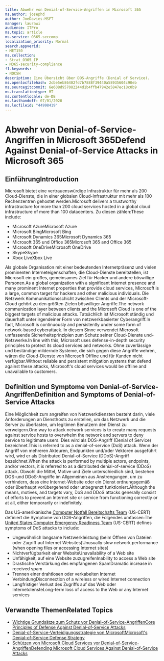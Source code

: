```yaml
---
title: Abwehr von Denial-of-Service-Angriffen in Microsoft 365
ms.author: josephd
author: JoeDavies-MSFT
manager: laurawi
audience: ITPro
ms.topic: article
ms.service: O365-seccomp
localization_priority: Normal
search.appverid:
- MET150
ms.collection:
- Strat_O365_IP
- M365-security-compliance
f1.keywords:
- NOCSH
description: Eine Übersicht über DOS-Angriffe (Denial of Service).
ms.openlocfilehash: 2cbe5eb86402fd7b7888f39440a58935604c90eb
ms.sourcegitcommit: 6e608d957082244d1b4ffb47942e5847ec18c0b9
ms.translationtype: MT
ms.contentlocale: de-DE
ms.lasthandoff: 07/01/2020
ms.locfileid: "44998419"
---
```

# <a name="defend-against-denial-of-service-attacks-in-microsoft-365"></a><span data-ttu-id="8d1bf-103">Abwehr von Denial-of-Service-Angriffen in Microsoft 365</span><span class="sxs-lookup"><span data-stu-id="8d1bf-103">Defend Against Denial-of-Service Attacks in Microsoft 365</span></span>

## <a name="introduction"></a><span data-ttu-id="8d1bf-104">Einführung</span><span class="sxs-lookup"><span data-stu-id="8d1bf-104">Introduction</span></span>

<span data-ttu-id="8d1bf-105">Microsoft bietet eine vertrauenswürdige Infrastruktur für mehr als 200 Cloud-Dienste, die in einer globalen Cloud-Infrastruktur mit mehr als 100 Rechenzentren gehostet werden.</span><span class="sxs-lookup"><span data-stu-id="8d1bf-105">Microsoft delivers a trustworthy infrastructure for more than 200 cloud services hosted in a global cloud infrastructure of more than 100 datacenters.</span></span> <span data-ttu-id="8d1bf-106">Zu diesen zählen:</span><span class="sxs-lookup"><span data-stu-id="8d1bf-106">These include:</span></span>

- <span data-ttu-id="8d1bf-107">Microsoft Azure</span><span class="sxs-lookup"><span data-stu-id="8d1bf-107">Microsoft Azure</span></span>
- <span data-ttu-id="8d1bf-108">Microsoft Bing</span><span class="sxs-lookup"><span data-stu-id="8d1bf-108">Microsoft Bing</span></span>
- <span data-ttu-id="8d1bf-109">Microsoft Dynamics 365</span><span class="sxs-lookup"><span data-stu-id="8d1bf-109">Microsoft Dynamics 365</span></span>
- <span data-ttu-id="8d1bf-110">Microsoft 365 und Office 365</span><span class="sxs-lookup"><span data-stu-id="8d1bf-110">Microsoft 365 and Office 365</span></span>
- <span data-ttu-id="8d1bf-111">Microsoft OneDrive</span><span class="sxs-lookup"><span data-stu-id="8d1bf-111">Microsoft OneDrive</span></span>
- <span data-ttu-id="8d1bf-112">Skype</span><span class="sxs-lookup"><span data-stu-id="8d1bf-112">Skype</span></span>
- <span data-ttu-id="8d1bf-113">Xbox Live</span><span class="sxs-lookup"><span data-stu-id="8d1bf-113">Xbox Live</span></span>

<span data-ttu-id="8d1bf-114">Als globale Organisation mit einer bedeutenden Internetpräsenz und vielen prominenten Interneteigenschaften, die Cloud-Dienste bereitstellen, ist Microsoft ein großes, gemeinsames Ziel für Hacker und andere böswillige Personen.</span><span class="sxs-lookup"><span data-stu-id="8d1bf-114">As a global organization with a significant Internet presence and many prominent Internet properties that provide cloud services, Microsoft is a large, common target for hackers and other malicious individuals.</span></span> <span data-ttu-id="8d1bf-115">Die Netzwerk Kommunikationsschicht zwischen Clients und der Microsoft-Cloud gehört zu den größten Zielen böswilliger Angriffe.</span><span class="sxs-lookup"><span data-stu-id="8d1bf-115">The network communication layer between clients and the Microsoft Cloud is one of the biggest targets of malicious attacks.</span></span> <span data-ttu-id="8d1bf-116">Tatsächlich ist Microsoft ständig und dauerhaft unter irgendeiner Form von netzwerkbasierter Cyberangriff.</span><span class="sxs-lookup"><span data-stu-id="8d1bf-116">In fact, Microsoft is continuously and persistently under some form of network-based cyberattack.</span></span> <span data-ttu-id="8d1bf-117">In diesem Sinne verwendet Microsoft umfassende Sicherheitsprinzipien zum Schutz seiner Cloud-Dienste und-Netzwerke.</span><span class="sxs-lookup"><span data-stu-id="8d1bf-117">In line with this, Microsoft uses defense-in-depth security principles to protect its cloud services and networks.</span></span> <span data-ttu-id="8d1bf-118">Ohne zuverlässige und beständige mildernde Systeme, die sich gegen diese Angriffe wehren, wären die Cloud-Dienste von Microsoft Offline und für Kunden nicht verfügbar.</span><span class="sxs-lookup"><span data-stu-id="8d1bf-118">Without reliable and persistent mitigation systems that defend against these attacks, Microsoft's cloud services would be offline and unavailable to customers.</span></span>

## <a name="definition-and-symptoms-of-denial-of-service-attacks"></a><span data-ttu-id="8d1bf-119">Definition und Symptome von Denial-of-Service-Angriffen</span><span class="sxs-lookup"><span data-stu-id="8d1bf-119">Definition and Symptoms of Denial-of-Service Attacks</span></span>

<span data-ttu-id="8d1bf-120">Eine Möglichkeit zum angreifen von Netzwerkdiensten besteht darin, viele Anforderungen an Diensthosts zu erstellen, um das Netzwerk und die Server zu überlasten, um legitimen Benutzern den Dienst zu verweigern.</span><span class="sxs-lookup"><span data-stu-id="8d1bf-120">One way to attack network services is to create many requests against service hosts to overwhelm the network and servers to deny service to legitimate users.</span></span> <span data-ttu-id="8d1bf-121">Dies wird als DOS-Angriff (Denial of Service) bezeichnet.</span><span class="sxs-lookup"><span data-stu-id="8d1bf-121">This is referred to as a denial-of-service (DoS) attack.</span></span> <span data-ttu-id="8d1bf-122">Wenn der Angriff von mehreren Akteuren, Endpunkten und/oder Vektoren ausgeführt wird, wird er als Distributed Denial-of-Service (DDoS)-Angriff bezeichnet.</span><span class="sxs-lookup"><span data-stu-id="8d1bf-122">When the attack is performed by multiple actors, endpoints, and/or vectors, it is referred to as a distributed denial-of-service (DDoS) attack.</span></span> <span data-ttu-id="8d1bf-123">Obwohl die Mittel, Motive und Ziele unterschiedlich sind, bestehen DOS-und DDoS-Angriffe im Allgemeinen aus Anstrengungen, um zu verhindern, dass eine Internet-Website oder ein Dienst ordnungsgemäß oder überhaupt vorübergehend oder unbegrenzt funktioniert.</span><span class="sxs-lookup"><span data-stu-id="8d1bf-123">Although the means, motives, and targets vary, DoS and DDoS attacks generally consist of efforts to prevent an Internet site or service from functioning correctly or at all, either temporarily or indefinitely.</span></span>

<span data-ttu-id="8d1bf-124">Das US-amerikanische [Computer Notfall Bereitschafts Team](https://www.us-cert.gov/) (US-CERT) definiert die Symptome von DOS-Angriffen, die Folgendes umfassen:</span><span class="sxs-lookup"><span data-stu-id="8d1bf-124">The [United States Computer Emergency Readiness Team](https://www.us-cert.gov/) (US-CERT) defines symptoms of DoS attacks to include:</span></span>

- <span data-ttu-id="8d1bf-125">Ungewöhnlich langsame Netzwerkleistung (beim Öffnen von Dateien oder Zugriff auf Internet Websites)</span><span class="sxs-lookup"><span data-stu-id="8d1bf-125">Unusually slow network performance (when opening files or accessing Internet sites)</span></span>
- <span data-ttu-id="8d1bf-126">Nichtverfügbarkeit einer Website</span><span class="sxs-lookup"><span data-stu-id="8d1bf-126">Unavailability of a Web site</span></span>
- <span data-ttu-id="8d1bf-127">Unfähigkeit, auf eine Website zuzugreifen</span><span class="sxs-lookup"><span data-stu-id="8d1bf-127">Inability to access a Web site</span></span>
- <span data-ttu-id="8d1bf-128">Drastische Verstärkung des empfangenen Spam</span><span class="sxs-lookup"><span data-stu-id="8d1bf-128">Dramatic increase in received spam</span></span>
- <span data-ttu-id="8d1bf-129">Trennen einer drahtlosen oder verkabelten Internet Verbindung</span><span class="sxs-lookup"><span data-stu-id="8d1bf-129">Disconnection of a wireless or wired Internet connection</span></span>
- <span data-ttu-id="8d1bf-130">Langfristiger Verlust des Zugriffs auf das Web oder Internetdienste</span><span class="sxs-lookup"><span data-stu-id="8d1bf-130">Long-term loss of access to the Web or any Internet services</span></span>

## <a name="related-topics"></a><span data-ttu-id="8d1bf-131">Verwandte Themen</span><span class="sxs-lookup"><span data-stu-id="8d1bf-131">Related Topics</span></span>

- [<span data-ttu-id="8d1bf-132">Wichtige Grundsätze zum Schutz vor Denial-of-Service-Angriffen</span><span class="sxs-lookup"><span data-stu-id="8d1bf-132">Core Principles of Defense Against Denial-of-Service Attacks</span></span>](office-365-core-principles-of-defense-against-dos-attacks.md)
- [<span data-ttu-id="8d1bf-133">Denial-of-Service-Verteidigungsstrategie von Microsoft</span><span class="sxs-lookup"><span data-stu-id="8d1bf-133">Microsoft's Denial-of-Service Defense Strategy</span></span>](office-365-microsoft-dos-defense-strategy.md)
- [<span data-ttu-id="8d1bf-134">Schützen von Microsoft Cloud Services vor Denial-of-Service-Angriffen</span><span class="sxs-lookup"><span data-stu-id="8d1bf-134">Defending Microsoft Cloud Services Against Denial-of-Service Attacks</span></span>](office-365-defending-cloud-services-against-dos-attacks.md)
